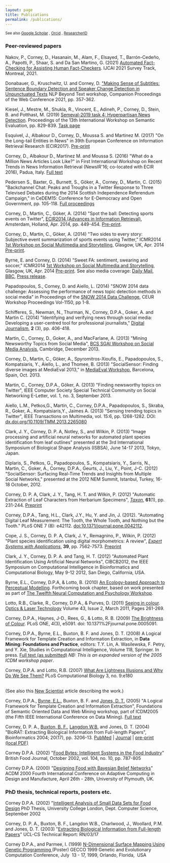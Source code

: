 ```yaml
---
layout: page
title: Publications
permalink: /publications/
---
```


<small>See also 
[Google Scholar](https://scholar.google.co.uk/citations?user=rwRmcP4AAAAJ&hl=en) ,
[Orcid](http://orcid.org/0000-0002-0651-9028) ,
[ResearcherID](http://www.researcherid.com/rid/C-1601-2008)
</small>

<h3>Peer-reviewed papers</h3>

<P>

Nakov, P., Corney, D., Hasanain, M., Alam, F., Elsayed, T., Barrón-Cedeño, A., Papotti, P., Shaar, S. and Da San Martino, G. (2021) 	<a href="https://arxiv.org/abs/2103.07769">Automated Fact-Checking for Assisting Human Fact-Checkers</a>. IJCAI 2021 Survey Track, Montreal, 2021.	

<P>

Donabauer, G., Kruschwitz, U. and Corney, D. <a href="https://www.researchgate.net/publication/350888509_Making_Sense_of_Subtitles_Sentence_Boundary_Detection_and_Speaker_Change_Detection_in_Unpunctuated_Texts">"Making Sense of Subtitles: Sentence Boundary Detection and Speaker Change Detection in Unpunctuated Texts</a> NLP Beyond Text workshop, Companion Proceedings of the Web Conference 2021, pp. 357-362.	

<P>
Kiesel, J.,  Mestre, M., Shukla, R., Vincent, E., Adineh, P., Corney, D., Stein, B. and Potthast, M. (2019) <a href="https://www.aclweb.org/anthology/S19-2145.pdf">Semeval-2019 task 4: Hyperpartisan News Detection</a>.
Proceedings of the 13th International Workshop on Semantic Evaluation, pp. 829-839.
<a href="https://pan.webis.de/semeval19/semeval19-web/">Task page</a>
</P>

<P>Esquivel, J., Albakour D., Corney, D., Moussa S. and Martinez M. (2017)
"On the Long-tail Entities in News" in 39th European Conference on Information Retrieval Research (ECIR2017). <a href="http://research.signalmedia.co/assets/long-tail-entities_CRC.pdf">Pre-print</a></P>

<P>Corney, D., Albakour D., Martinez M. and Moussa S. (2016)
"What do a Million News Articles Look Like?" in First International Workshop on Recent Trends in News Information Retrieval (NewsIR'16; co-located with ECIR 2016), Padua, Italy. <a href="http://ceur-ws.org/Vol-1568/paper8.pdf">Full text</a></P>

<p>Pedersen S., Baxter, G., Burnett, S., Göker, A., Corney, D., Martin, C. (2015) "Backchannel Chat: Peaks and Troughs in a Twitter Response to Three Televised Debates during the 2014 Scottish Independence Referendum Campaign," in 
CeDEM15: Conference for E-Democracy and Open Government, pp. 105-118.
<a href="http://www.donau-uni.ac.at/imperia/md/content/department/gpa/zeg/bilder/cedem/cedem15/cedem15_oa_proceedings.pdf">Full proceedings</a>

<p>Corney, D., Martin, C., Göker, A. (2014) "Spot the ball: Detecting sports events on Twitter", <a href="http://ecir2014.org">ECIR2014 (Advances in Information Retrieval)</a>, Amsterdam, Holland, Apr. 2014, pp. 449-454. <a href="../papers/ECIR_SpotTheBall.pdf">Pre-print</a>.

<p>Corney, D., Martin, C., Göker, A. (2014) "Two sides to every story: Subjective event summarization of sports events using Twitter," ICMR2014 <a href="https://sites.google.com/site/socialmultimediastorytelling/">1st Workshop on Social Multimedia and
Storytelling</a>, Glasgow, UK, Apr. 2014 <a href="../papers/ICMR14_TwoSides.pdf">Pre-print</a>.

<p>Byrne, E. and Corney, D. (2014)  "Sweet FA: sentiment, swearing and soccer," ICMR2014 <a href="https://sites.google.com/site/socialmultimediastorytelling/">1st Workshop on Social Multimedia and
Storytelling</a>, Glasgow, UK, Apr. 2014 <a href="../papers/SweetFA.pdf">Pre-print</a>. See also media coverage: <a href="http://www.dailymail.co.uk/news/article-2591814/Youll-surprised-football-fans-F-C-tweet-favourite-FC-Supporters-swear-OWN-TEAM.html">Daily Mail</a>, <a href="http://www.bbc.co.uk/news/uk-scotland-north-east-orkney-shetland-26790169">BBC</a>, <a href="http://www.rgu.ac.uk/news/no-sherlock-research-shows-that-football-fans-like-to-swear">Press release</a>.

<p>Papadopoulos, S., Corney, D. and Aiello, L. (2014) "SNOW 2014 data challenge: Assessing the performance of
news topic detection methods in social media" in Proceedings of the <a href="http://www.snow-workshop.org/2014/?page_id=37">SNOW 2014 Data Challenge</a>, <a hred="http://ceur-ws.org/Vol-1150/">CEUR Workshop Proceedings Vol-1150</a>, pp 1-8.

<p>Schifferes, S., Newman, N., Thurman, N., Corney, D.P.A., Goker, A. and Martin C. (2014) "Identifying and verifying news through social media: Developing a user-centred tool for professional journalists," <a href="http://www.tandfonline.com/doi/abs/10.1080/21670811.2014.892747#.U0-zDuJpvyM">Digital Journalism</a>, <b>2</b> (3), pp. 406-418.

<p>Martin, C., Corney, D., Goker, A., and  MacFarlane, A. (2013) "Mining Newsworthy Topics from Social Media", <a href="http://www.bcs-sgai.org/ai2013/?section=workshops">BCS SGAI Workshop on Social Media Analysis</a>, Cambridge, December 2013. 


<p>Corney, D., Martin, C., Göker, A., Spyromitros-Xioufis, E., Papadopoulos, S., Kompatsiaris, Y.,  Aiello, L., and Thomee, B. (2013) "SocialSensor: Finding diverse images at MediaEval 2013," in <a href="http://ceur-ws.org/Vol-1043/mediaeval2013_submission_24.pdf">MediaEval Workshop</a>, Barcelona, Spain, Oct. 2013. 

<p>Martin, C., Corney, D.P.A., Göker, A. (2013) "Finding newsworthy topics on Twitter", IEEE Computer Society Special Technical Community on Social Networking E-Letter, vol. 1, no. 3, September 2013. 

<p>Aiello, L.M., Petkos,G., Martin, C., Corney, D.P.A., Papadopoulos, S., Skraba, R., Goker, A., Kompatsiaris,Y., Jaimes A. (2013) "Sensing trending topics in Twitter", IEEE Transactions on Multimedia, vol. 15:6, pp. 1268-1282. DOI: <a href="http://dx.doi.org/10.1109/TMM.2013.2265080">dx.doi.org/10.1109/TMM.2013.2265080</a>

<p> Clark, J. Y., Corney, D. P. A, Notley, S., and Wilkin, P. (2013) "Image processing and artificial neural networks for automated plant species identification from leaf outlines" presented at the 3rd International Symposium of Biological Shape Analysis (ISBSA), June 14-17 2013, Tokyo, Japan. 

<p>Diplaris, S., Petkos, G., Papadopoulos, S., Kompatsiaris, Y., Sarris, N., Martin, C., Goker, A., Corney, D.P.A., Geurts, J., Liu, Y., Point, J-C. (2012) "SocialSensor: Surfacing Real-Time Trends and Insights from Multiple Social Networks," presented at the 2012 NEM Summit, Istanbul, Turkey, 16-18 October, 2012.

<p>Corney, D. P. A, Clark, J. Y., Tang, H. T. and Wilkin, P. (2012) "Automatic Extraction of Leaf Characters from Herbarium Specimens", <i><a href="http://www.ingentaconnect.com/content/iapt/tax">Taxon</a></i>, <b>61</b>(1), pp. 231-244. <a href="../papers/CorneyTaxon_preprint.pdf">Preprint</a>

<p>Corney, D.P.A., Tang, H.L., Clark, J.Y., Hu, Y. and Jin, J. (2012). "Automating Digital Leaf Measurement: The Tooth, the Whole Tooth, and Nothing but the Tooth." PLoS ONE 7 (8): e42112. <a href="http://dx.doi.org/10.1371/journal.pone.0042112">doi:10.1371/journal.pone.0042112</a>.

<p>Cope, J. S., Corney, D. P. A, Clark, J. Y., Remagnino, P., Wilkin, P. (2012)
"Plant species identification using digital morphometrics: A review", <i><a href="http://dx.doi.org/10.1016/j.eswa.2012.01.073">Expert Systems with Applications</a></i>, <b>39</b>, pp. 7562-7573. <a href="../papers/BotMorphReview_preprint.pdf">Preprint</a>

<p>
Clark, J. Y., Corney, D. P. A. and Tang, H. T. (2012) "Automated Plant Identification Using Artificial Neural Networks", CIBCB2012, the IEEE Symposium on Computational Intelligence in Bioinformatics and Computational Biology, May 9-12 2012, San Diego, California, USA.

<p>
Byrne, E.L., Corney, D.P.A, & Lotto, B. (2010) <a href="http://www.worldscibooks.com/compsci/8076.html">An Ecology-based Approach to Perceptual Modelling</a>. Forthcoming book chapter, based on work presented as part of <a href="http://www.bbk.ac.uk/psyc/staff/academic/eddyjdavelaar/ncpw12/index.php">
The Twelfth Neural Computation and Psychology Workshop</a>.

<P>

Lotto, R.B., Clarke, R., Corney, D.P.A., & Purves, D. (2011) <a href="http://dx.doi.org/10.1016/j.optlastec.2010.02.006">Seeing in colour</a>. <a href="http://www.elsevier.com/locate/optlastec">Optics & Laser Technology</a> Volume 43, Issue 2, March 2011, Pages 261-269.

<P>
Corney, D.P.A., Haynes, J-D., Rees, G., & Lotto, R. B. (2009) <a href="http://www.plosone.org/article/info%3Adoi%2F10.1371%2Fjournal.pone.0005091">The Brightness of Colour</a>. PLoS ONE, 4(3), e5091. doi: 10.1371%2Fjournal.pone.0005091.

<P>
Corney, D.P.A., Byrne, E.L., Buxton, B. F. and Jones, D. T. (2008) A Logical Framework for Template Creation and Information Extraction, in <b>Data Mining: Foundations and Practice</b>, editors: T.Y. Lin, A. Wasilewska, F. Petry, and Y. Xie, Studies in Computational Intelligence, Volume 118, Springer. In press.
<a href="../papers/framework_submitted.pdf">Full text (as submitted)</a> <I>NB: This is an expanded version of the 2005 ICDM workshop paper</I>.

<P>

Corney, D.P.A. and Lotto, R.B. (2007) <A href="http://compbiol.plosjournals.org/perlserv/?request=get-document&doi=10.1371/journal.pcbi.0030180">What Are Lightness Illusions and Why Do We See Them?</A> PLoS Computational Biology 3, no. 9:e180

<br>(See also this <A href="http://technology.newscientist.com/article/dn12701-artificial-brain-falls-for-optical-illusions.html">New Scientist</A> article describing the work.)



<P>
Corney, D.P.A., <a href="http://www.emmabyrne.net/" target="_top">Byrne, E.L.</a>, Buxton, B. F. and <a href="http://www.cs.ucl.ac.uk/staff/D.Jones/" target="_top">Jones, D. T.</a> (2005) "A Logical Framework for Template Creation and Information Extraction", Foundations of Semantic Oriented Data and Web Mining workshop, part of ICDM2005 (the Fifth IEEE International Conference on Data Mining). <a href="../papers/FrameworkPaper_Corney.pdf">Full text</a>
</P>

<P>Corney, D. P. A., <A href="http://www.cs.ucl.ac.uk/people/B.Buxton.html">Buxton, B. F.</A>, <a href="http://www.cs.essex.ac.uk/staff/W.Langdon/" target="_top">Langdon W.B.</a> and Jones, D. T. (2004) "BioRAT: Extracting Biological Information from Full-length Papers", Bioinformatics 2004; 20(17), pp. 3206-13. <a href="http://www.ncbi.nlm.nih.gov/entrez/query.fcgi?cmd=Retrieve&db=pubmed&dopt=Abstract&list_uids=15231534">PubMed</a> | <a href="http://bioinformatics.oupjournals.org/cgi/content/short/20/17/3206">Journal</a> |
 <a href="../papers/corney2004_preprint.pdf">pre-print (local PDF)</a>
 </P>



 <P>Corney D.P.A. (2002) "<A HREF="../papers/FoodBytes.pdf">Food Bytes: Intelligent Systems in the Food Industry</A>" British Food Journal, October 2002, vol. 104, no. 10, pp. 787-805</P>



 <P>Corney D.P.A. (2000) "<A HREF="../papers/FoodACDM.pdf">Designing Food with Bayesian Belief Networks</A>" ACDM 2000 Fourth International Conference on Adaptive Computing in Design and Manufacture, April 26th - 28th, University of Plymouth, UK. </P>

<h3>PhD thesis, technical reports, posters etc.</h3>

 <P>Corney D.P.A. (2002) "<A HREF="phd/index.html">Intelligent Analysis of Small Data Sets for Food Design</A> PhD Thesis, University College London, Dept. Computer Science, September 2002 </P>

<P>Corney, D. P. A., Buxton, B. F., Langdon W.B., Charlwood, J., Woollard, P.M. and Jones, D. T. (2003) "<A HREF =" http://bioinf.cs.ucl.ac.uk/biorat/bioratTR.pdf">Extracting Biological Information from Full-length Papers</A>" UCL-CS Technical Report: RN/03/17</P>

 <P>Corney D.P.A., and Parmee, I. (1999) <A HREF="../papers/gecco_surfaceGP.pdf">N-Dimensional Surface&nbsp;Mapping Using Genetic&nbsp;Programming </A>  (Poster) GECCO 1999 Genetic and Evolutionary Computation Conference, July&nbsp; 13 - 17, 1999, Orlando, Florida,&nbsp; USA
 </P>






